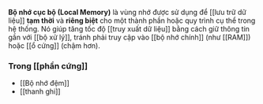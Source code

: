 **Bộ nhớ cục bộ (Local Memory)** là vùng nhớ được sử dụng để [[lưu trữ dữ liệu]] **tạm thời** và **riêng biệt** cho một thành phần hoặc quy trình cụ thể trong hệ thống. Nó giúp tăng tốc độ [[truy xuất dữ liệu]] bằng cách giữ thông tin gần với [[bộ xử lý]], tránh phải truy cập vào [[bộ nhớ chính]] (như [[RAM]]) hoặc [[ổ cứng]] (chậm hơn).

### Trong [[phần cứng]]
- [[Bộ nhớ đệm]]
- [[thanh ghi]]